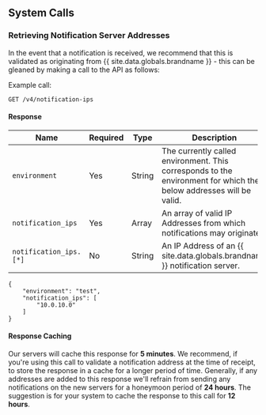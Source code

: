 ## System Calls

### Retrieving Notification Server Addresses

In the event that a notification is received, we recommend that this is validated as originating from {{ site.data.globals.brandname }} - this can be gleaned by making a call to the API as follows:

Example call:

```
GET /v4/notification-ips
```

#### Response

Name | Required | Type | Description
--- | --- | --- | ---
`environment` | Yes | String | The currently called environment. This corresponds to the environment for which the below addresses will be valid.
`notification_ips` | Yes | Array | An array of valid IP Addresses from which notifications may originate.
`notification_ips.[*]` | No | String | An IP Address of an {{ site.data.globals.brandname }} notification server.

```
{
	"environment": "test",
	"notification_ips": [
		"10.0.10.0"
	]
}
```

#### Response Caching

Our servers will cache this response for **5 minutes**. We recommend, if you're using this call to validate a notification address at the time of receipt, to store the response in a cache for a longer period of time. Generally, if any addresses are added to this response we'll refrain from sending any notifications on the new servers for a honeymoon period of **24 hours**. The suggestion is for your system to cache the response to this call for **12 hours**.

